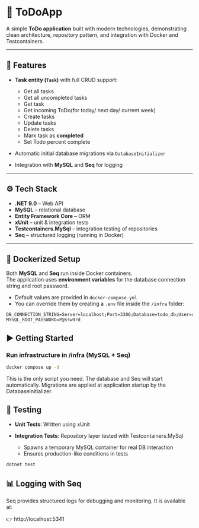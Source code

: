 # 📝 ToDoApp

A simple **ToDo application** built with modern technologies, demonstrating clean architecture, repository pattern, and integration with Docker and Testcontainers.  

---

## 📌 Features

- **Task entity (`Task`)** with full CRUD support:
  - Get all tasks
  - Get all uncompleted tasks
  - Get task
  - Get incoming ToDo(for today/ next day/ current week) 
  - Create tasks
  - Update tasks
  - Delete tasks
  - Mark task as **completed**
  - Set Todo percent complete

- Automatic initial database migrations via `DatabaseInitializer`
- Integration with **MySQL** and **Seq** for logging

---

## ⚙️ Tech Stack

- **.NET 9.0** – Web API
- **MySQL** – relational database
- **Entity Framework Core** – ORM
- **xUnit** – unit & integration tests
- **Testcontainers.MySql** – integration testing of repositories
- **Seq** – structured logging (running in Docker)

---

## 🐳 Dockerized Setup

Both **MySQL** and **Seq** run inside Docker containers.  
The application uses **environment variables** for the database connection string and root password.  

- Default values are provided in `docker-compose.yml`
- You can override them by creating a `.env` file inside the `/infra` folder:

```env
DB_CONNECTION_STRING=Server=localhost;Port=3306;Database=todo_db;User=root;Password=P@ssw0rd;
MYSQL_ROOT_PASSWORD=P@ssw0rd
```

## ▶️ Getting Started

### Run infrastructure in /infra (MySQL + Seq)

```bash
docker compose up -d
```

This is the only script you need.
The database and Seq will start automatically.
Migrations are applied at application startup by the DatabaseInitializer.

## 🧪 Testing

- **Unit Tests**: Written using xUnit

- **Integration Tests**: Repository layer tested with Testcontainers.MySql

    - Spawns a temporary MySQL container for real DB interaction
    - Ensures production-like conditions in tests

```bash
dotnet test
```

## 📊 Logging with Seq

Seq provides structured logs for debugging and monitoring.
It is available at:

👉 http://localhost:5341
